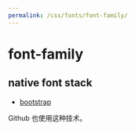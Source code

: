 ```yaml
---
permalink: /css/fonts/font-family/
---
```


# font-family



## native font stack

- [bootstrap](https://v4-alpha.getbootstrap.com/content/reboot/#native-font-stack)

Github 也使用这种技术。

##
